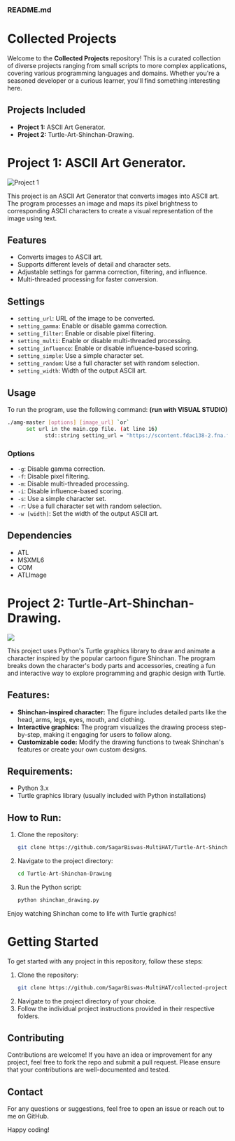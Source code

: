 
### README.md

# Collected Projects

Welcome to the **Collected Projects** repository! This is a curated collection of diverse projects ranging from small scripts to more complex applications, covering various programming languages and domains. Whether you're a seasoned developer or a curious learner, you'll find something interesting here.

## Projects Included

- **Project 1:** ASCII Art Generator.
- **Project 2:** Turtle-Art-Shinchan-Drawing.

# **Project 1:** ASCII Art Generator.

![Project 1](https://scontent.fdac138-2.fna.fbcdn.net/v/t39.30808-6/474520305_122137252070552158_5865321978973009289_n.jpg?stp=dst-jpg_s600x600_tt6&_nc_cat=103&ccb=1-7&_nc_sid=127cfc&_nc_ohc=82GRjgtrEr4Q7kNvgGEYRXz&_nc_zt=23&_nc_ht=scontent.fdac138-2.fna&_nc_gid=AuxysnRZKelJAY2Xch1vosZ&oh=00_AYAbjM_HZG8oFvMwQYyXOICdmt9tDjbpurDanu_kpbfeuA&oe=6796A815)

This project is an ASCII Art Generator that converts images into ASCII art. The program processes an image and maps its pixel brightness to corresponding ASCII characters to create a visual representation of the image using text.

## Features

- Converts images to ASCII art.
- Supports different levels of detail and character sets.
- Adjustable settings for gamma correction, filtering, and influence.
- Multi-threaded processing for faster conversion.

## Settings

- `setting_url`: URL of the image to be converted.
- `setting_gamma`: Enable or disable gamma correction.
- `setting_filter`: Enable or disable pixel filtering.
- `setting_multi`: Enable or disable multi-threaded processing.
- `setting_influence`: Enable or disable influence-based scoring.
- `setting_simple`: Use a simple character set.
- `setting_random`: Use a full character set with random selection.
- `setting_width`: Width of the output ASCII art.

## Usage

To run the program, use the following command: **(run with VISUAL STUDIO)**

```sh
./amg-master [options] [image_url] `or`
      set url in the main.cpp file. (at line 16)
            std::string setting_url = "https://scontent.fdac138-2.fna.fbcdn.net/v/t39.30808-6/468189987_562113459758072_5750289707861958507_n.jpg?_nc_cat=101&ccb=1-7&_nc_sid=a5f93a&_nc_eui2=AeHefKBj7Wty44Nzq6Ru5WaRuUp1IScm_DO5SnUhJyb8M6tI5wO459tE1MPbGPC7h7qGaLnICg45eW87wM6nhCOh&_nc_ohc=ldnYZL2HSgUQ7kNvgHM_RDh&_nc_zt=23&_nc_ht=scontent.fdac138-2.fna&_nc_gid=AT0z2ly-ESjNTNy18PxIN7p&oh=00_AYDSSFcgLRAoQ6ZEu4JTqlraf_KBBBskERq8FJmQGQEIEA&oe=6795131E";

```

### Options

- `-g`: Disable gamma correction.
- `-f`: Disable pixel filtering.
- `-m`: Disable multi-threaded processing.
- `-i`: Disable influence-based scoring.
- `-s`: Use a simple character set.
- `-r`: Use a full character set with random selection.
- `-w [width]`: Set the width of the output ASCII art.

## Dependencies

- ATL
- MSXML6
- COM
- ATLImage


# **Project 2:** Turtle-Art-Shinchan-Drawing.

![](https://scontent.fdac138-1.fna.fbcdn.net/v/t39.30808-6/474627949_122137252844552158_4536279369495664682_n.jpg?_nc_cat=109&ccb=1-7&_nc_sid=127cfc&_nc_ohc=cZgDnINmiA8Q7kNvgGKfkFJ&_nc_zt=23&_nc_ht=scontent.fdac138-1.fna&_nc_gid=AXT67ffgEwpmeLKz2oubg3a&oh=00_AYBeEGpUq4UJ0mTna5DQs984W6Xvy2v2DZDNDh-Pgl2DGw&oe=6796A8B2)

This project uses Python's Turtle graphics library to draw and animate a character inspired by the popular cartoon figure Shinchan. The program breaks down the character's body parts and accessories, creating a fun and interactive way to explore programming and graphic design with Turtle.

## Features:
- **Shinchan-inspired character:** The figure includes detailed parts like the head, arms, legs, eyes, mouth, and clothing.
- **Interactive graphics:** The program visualizes the drawing process step-by-step, making it engaging for users to follow along.
- **Customizable code:** Modify the drawing functions to tweak Shinchan's features or create your own custom designs.

## Requirements:
- Python 3.x
- Turtle graphics library (usually included with Python installations)

## How to Run:
1. Clone the repository:
   ```bash
   git clone https://github.com/SagarBiswas-MultiHAT/Turtle-Art-Shinchan-Drawing.git
   ```
2. Navigate to the project directory:
   ```bash
   cd Turtle-Art-Shinchan-Drawing
   ```
3. Run the Python script:
   ```bash
   python shinchan_drawing.py
   ```
   
Enjoy watching Shinchan come to life with Turtle graphics!


# Getting Started

To get started with any project in this repository, follow these steps:

1. Clone the repository:
   ```bash
   git clone https://github.com/SagarBiswas-MultiHAT/collected-projects.git
   ```
2. Navigate to the project directory of your choice.
3. Follow the individual project instructions provided in their respective folders.

## Contributing

Contributions are welcome! If you have an idea or improvement for any project, feel free to fork the repo and submit a pull request. Please ensure that your contributions are well-documented and tested.



## Contact

For any questions or suggestions, feel free to open an issue or reach out to me on GitHub.

Happy coding!

